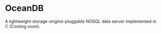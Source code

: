 OceanDB
=======

A lightweight storage-engine-pluggable NOSQL data server implemented in C (Coming soon).